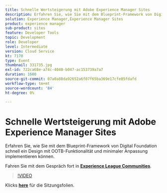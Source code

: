 ```yaml
---
title: Schnelle Wertsteigerung mit Adobe Experience Manager Sites
description: Erfahren Sie, wie Sie mit dem Blueprint-Framework von Digital Foundation schnell ein Design mit OOTB-Funktionalität und minimaler Anpassung implementieren können. Diese Sitzung wurde im Rahmen des Adobe Developers Live Content-Ereignisses bereitgestellt.
solution: Experience Manager,Experience Manager Sites
product: experience manager
sub-product: sites
feature: Developer Tools
topic: Development
role: Developer
level: Intermediate
version: Cloud Service
kt: 7170
type: Event
thumbnail: 331735.jpg
exl-id: 722ca68e-a74c-4040-b047-ac153739a7a7
duration: 1680
source-git-commit: 07a0a88da92652a6f07f65ba369e17cfe85fdafd
workflow-type: tm+mt
source-wordcount: '84'
ht-degree: 0%

---
```


# Schnelle Wertsteigerung mit Adobe Experience Manager Sites

Erfahren Sie, wie Sie mit dem Blueprint-Framework von Digital Foundation schnell ein Design mit OOTB-Funktionalität und minimaler Anpassung implementieren können.

Fahren Sie mit dem Gespräch fort in **[Experience League Communities](https://adobe.ly/36Yd3v6)**.

>[!VIDEO](https://video.tv.adobe.com/v/331735/?quality=12&learn=on&hidetitle=true)

Klicks **[here](/help/adobe-developers-live/assets/time-to-value-aem-sites.pdf)** für die Sitzungsfolien.
